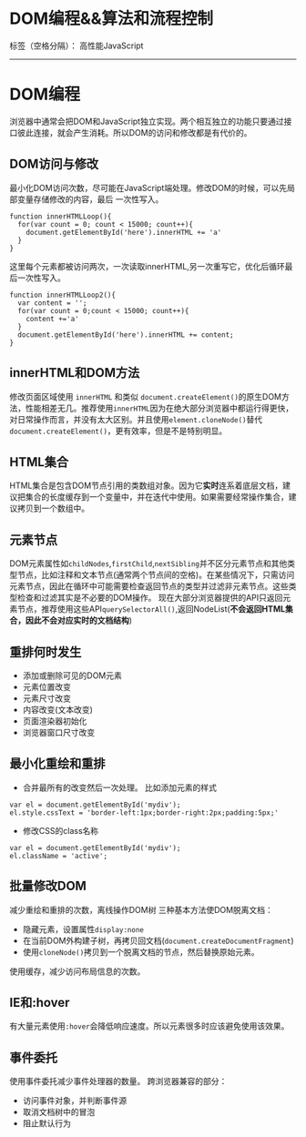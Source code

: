 ﻿# DOM编程&&算法和流程控制

标签（空格分隔）： 高性能JavaScript

---
# DOM编程
浏览器中通常会把DOM和JavaScript独立实现。两个相互独立的功能只要通过接口彼此连接，就会产生消耗。所以DOM的访问和修改都是有代价的。

## DOM访问与修改
最小化DOM访问次数，尽可能在JavaScript端处理。修改DOM的时候，可以先局部变量存储修改的内容，最后 一次性写入。
```
function innerHTMLLoop(){
  for(var count = 0; count < 15000; count++){
    document.getElementById('here').innerHTML += 'a'
  }
}
```
这里每个元素都被访问两次，一次读取innerHTML,另一次重写它，优化后循环最后一次性写入。
```
function innerHTMLLoop2(){
  var content = '';
  for(var count = 0;count < 15000; count++){
    content +='a'
  }
  document.getElementById('here').innerHTML += content;
}
```
## innerHTML和DOM方法
修改页面区域使用 `innerHTML` 和类似 `document.createElement()`的原生DOM方法，性能相差无几。推荐使用`innerHTML`因为在绝大部分浏览器中都运行得更快，对日常操作而言，并没有太大区别。并且使用`element.cloneNode()`替代`document.createElement()`，更有效率，但是不是特别明显。
## HTML集合
HTML集合是包含DOM节点引用的类数组对象。因为它**实时**连系着底层文档，建议把集合的长度缓存到一个变量中，并在迭代中使用。如果需要经常操作集合，建议拷贝到一个数组中。
## 元素节点
DOM元素属性如`childNodes`,`firstChild`,`nextSibling`并不区分元素节点和其他类型节点，比如注释和文本节点(通常两个节点间的空格)。在某些情况下，只需访问元素节点，因此在循环中可能需要检查返回节点的类型并过滤非元素节点。这些类型检查和过滤其实是不必要的DOM操作。
现在大部分浏览器提供的API只返回元素节点，推荐使用这些API`querySelectorAll()`,返回NodeList(**不会返回HTML集合，因此不会对应实时的文档结构**)

## 重排何时发生
- 添加或删除可见的DOM元素
- 元素位置改变
- 元素尺寸改变
- 内容改变(文本改变)
- 页面渲染器初始化
- 浏览器窗口尺寸改变

## 最小化重绘和重排
- 合并最所有的改变然后一次处理。
比如添加元素的样式
```
var el = document.getElementById('mydiv');
el.style.cssText = 'border-left:1px;border-right:2px;padding:5px;'
```
- 修改CSS的class名称
```
var el = document.getElementById('mydiv');
el.className = 'active';
```
## 批量修改DOM
减少重绘和重排的次数，离线操作DOM树
三种基本方法使DOM脱离文档：

- 隐藏元素，设置属性`display:none`
- 在当前DOM外构建子树，再拷贝回文档(`document.createDocumentFragment`)
- 使用`cloneNode()`拷贝到一个脱离文档的节点，然后替换原始元素。

使用缓存，减少访问布局信息的次数。
## IE和:hover
有大量元素使用`:hover`会降低响应速度。所以元素很多时应该避免使用该效果。
## 事件委托
使用事件委托减少事件处理器的数量。
跨浏览器兼容的部分：
- 访问事件对象，并判断事件源
- 取消文档树中的冒泡
- 阻止默认行为

